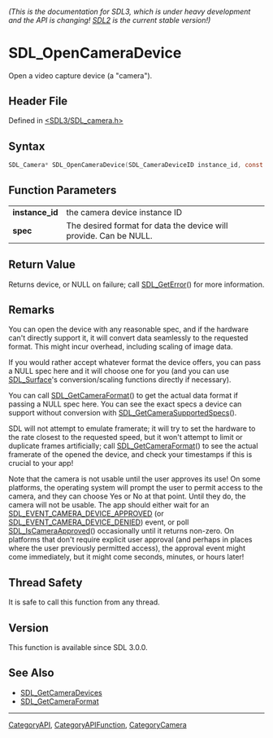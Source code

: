 ###### (This is the documentation for SDL3, which is under heavy development and the API is changing! [SDL2](https://wiki.libsdl.org/SDL2/) is the current stable version!)
# SDL_OpenCameraDevice

Open a video capture device (a "camera").

## Header File

Defined in [<SDL3/SDL_camera.h>](https://github.com/libsdl-org/SDL/blob/main/include/SDL3/SDL_camera.h)

## Syntax

```c
SDL_Camera* SDL_OpenCameraDevice(SDL_CameraDeviceID instance_id, const SDL_CameraSpec *spec);
```

## Function Parameters

|                     |                                                                   |
| ------------------- | ----------------------------------------------------------------- |
| **instance_id**     | the camera device instance ID                                     |
| **spec**            | The desired format for data the device will provide. Can be NULL. |

## Return Value

Returns device, or NULL on failure; call [SDL_GetError](SDL_GetError)() for
more information.

## Remarks

You can open the device with any reasonable spec, and if the hardware can't
directly support it, it will convert data seamlessly to the requested
format. This might incur overhead, including scaling of image data.

If you would rather accept whatever format the device offers, you can pass
a NULL spec here and it will choose one for you (and you can use
[SDL_Surface](SDL_Surface)'s conversion/scaling functions directly if
necessary).

You can call [SDL_GetCameraFormat](SDL_GetCameraFormat)() to get the actual
data format if passing a NULL spec here. You can see the exact specs a
device can support without conversion with
[SDL_GetCameraSupportedSpecs](SDL_GetCameraSupportedSpecs)().

SDL will not attempt to emulate framerate; it will try to set the hardware
to the rate closest to the requested speed, but it won't attempt to limit
or duplicate frames artificially; call
[SDL_GetCameraFormat](SDL_GetCameraFormat)() to see the actual framerate of
the opened the device, and check your timestamps if this is crucial to your
app!

Note that the camera is not usable until the user approves its use! On some
platforms, the operating system will prompt the user to permit access to
the camera, and they can choose Yes or No at that point. Until they do, the
camera will not be usable. The app should either wait for an
[SDL_EVENT_CAMERA_DEVICE_APPROVED](SDL_EVENT_CAMERA_DEVICE_APPROVED) (or
[SDL_EVENT_CAMERA_DEVICE_DENIED](SDL_EVENT_CAMERA_DEVICE_DENIED)) event, or
poll [SDL_IsCameraApproved](SDL_IsCameraApproved)() occasionally until it
returns non-zero. On platforms that don't require explicit user approval
(and perhaps in places where the user previously permitted access), the
approval event might come immediately, but it might come seconds, minutes,
or hours later!

## Thread Safety

It is safe to call this function from any thread.

## Version

This function is available since SDL 3.0.0.

## See Also

- [SDL_GetCameraDevices](SDL_GetCameraDevices)
- [SDL_GetCameraFormat](SDL_GetCameraFormat)

----
[CategoryAPI](CategoryAPI), [CategoryAPIFunction](CategoryAPIFunction), [CategoryCamera](CategoryCamera)

